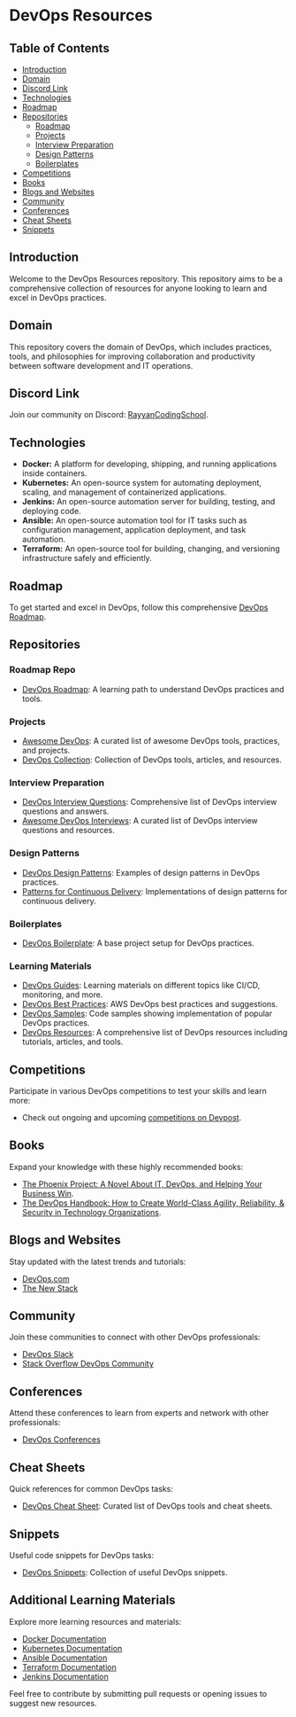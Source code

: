
# DevOps Resources

## Table of Contents
- [Introduction](#introduction)
- [Domain](#domain)
- [Discord Link](#discord-link)
- [Technologies](#technologies)
- [Roadmap](#roadmap)
- [Repositories](#repositories)
  - [Roadmap](#roadmap-repo)
  - [Projects](#projects)
  - [Interview Preparation](#interview-preparation)
  - [Design Patterns](#design-patterns)
  - [Boilerplates](#boilerplates)
- [Competitions](#competitions)
- [Books](#books)
- [Blogs and Websites](#blogs-and-websites)
- [Community](#community)
- [Conferences](#conferences)
- [Cheat Sheets](#cheat-sheets)
- [Snippets](#snippets)

## Introduction
Welcome to the DevOps Resources repository. This repository aims to be a comprehensive collection of resources for anyone looking to learn and excel in DevOps practices.

## Domain
This repository covers the domain of DevOps, which includes practices, tools, and philosophies for improving collaboration and productivity between software development and IT operations.

## Discord Link
Join our community on Discord: [RayyanCodingSchool](https://discord.com/invite/RayyanCodingSchool).

## Technologies
- **Docker:** A platform for developing, shipping, and running applications inside containers.
- **Kubernetes:** An open-source system for automating deployment, scaling, and management of containerized applications.
- **Jenkins:** An open-source automation server for building, testing, and deploying code.
- **Ansible:** An open-source automation tool for IT tasks such as configuration management, application deployment, and task automation.
- **Terraform:** An open-source tool for building, changing, and versioning infrastructure safely and efficiently.

## Roadmap
To get started and excel in DevOps, follow this comprehensive [DevOps Roadmap](https://github.com/techiescamp/devops-roadmap).

## Repositories
### Roadmap Repo
- [DevOps Roadmap](https://github.com/techiescamp/devops-roadmap): A learning path to understand DevOps practices and tools.

### Projects
- [Awesome DevOps](https://github.com/AcalephStorage/awesome-devops): A curated list of awesome DevOps tools, practices, and projects.
- [DevOps Collection](https://github.com/exajobs/devops-collection): Collection of DevOps tools, articles, and resources.

### Interview Preparation
- [DevOps Interview Questions](https://github.com/bregman-arie/devops-interview-questions): Comprehensive list of DevOps interview questions and answers.
- [Awesome DevOps Interviews](https://github.com/ziadoz/awesome-devops-interviews): A curated list of DevOps interview questions and resources.

### Design Patterns
- [DevOps Design Patterns](https://github.com/edX/devops-design-patterns): Examples of design patterns in DevOps practices.
- [Patterns for Continuous Delivery](https://github.com/andypiper/cd-patterns): Implementations of design patterns for continuous delivery.

### Boilerplates
- [DevOps Boilerplate](https://github.com/cncf/devops): A base project setup for DevOps practices.

### Learning Materials
- [DevOps Guides](https://github.com/dastergon/awesome-devops): Learning materials on different topics like CI/CD, monitoring, and more.
- [DevOps Best Practices](https://github.com/aws/aws-devops-monitoring-dashboard): AWS DevOps best practices and suggestions.
- [DevOps Samples](https://github.com/mhausenblas/sample-apps): Code samples showing implementation of popular DevOps practices.
- [DevOps Resources](https://github.com/bregman-arie/devops-resources): A comprehensive list of DevOps resources including tutorials, articles, and tools.

## Competitions
Participate in various DevOps competitions to test your skills and learn more:
- Check out ongoing and upcoming [competitions on Devpost](https://devpost.com/hackathons).

## Books
Expand your knowledge with these highly recommended books:
- [The Phoenix Project: A Novel About IT, DevOps, and Helping Your Business Win](https://itrevolution.com/the-phoenix-project/).
- [The DevOps Handbook: How to Create World-Class Agility, Reliability, & Security in Technology Organizations](https://itrevolution.com/the-devops-handbook/).

## Blogs and Websites
Stay updated with the latest trends and tutorials:
- [DevOps.com](https://devops.com/)
- [The New Stack](https://thenewstack.io/)

## Community
Join these communities to connect with other DevOps professionals:
- [DevOps Slack](https://devopslink.slack.com/)
- [Stack Overflow DevOps Community](https://stackoverflow.com/questions/tagged/devops)

## Conferences
Attend these conferences to learn from experts and network with other professionals:
- [DevOps Conferences](https://confs.tech/devops?online=online)

## Cheat Sheets
Quick references for common DevOps tasks:
- [DevOps Cheat Sheet](https://github.com/cncf/awesome-devops): Curated list of DevOps tools and cheat sheets.

## Snippets
Useful code snippets for DevOps tasks:
- [DevOps Snippets](https://github.com/dastergon/awesome-devops-snippets): Collection of useful DevOps snippets.

## Additional Learning Materials
Explore more learning resources and materials:
- [Docker Documentation](https://docs.docker.com/)
- [Kubernetes Documentation](https://kubernetes.io/docs/)
- [Ansible Documentation](https://docs.ansible.com/)
- [Terraform Documentation](https://www.terraform.io/docs/index.html)
- [Jenkins Documentation](https://www.jenkins.io/doc/)

Feel free to contribute by submitting pull requests or opening issues to suggest new resources.

